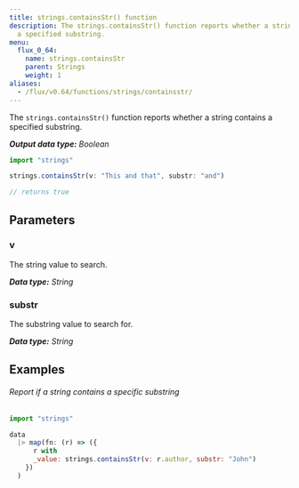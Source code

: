 ```yaml
---
title: strings.containsStr() function
description: The strings.containsStr() function reports whether a string contains
  a specified substring.
menu:
  flux_0_64:
    name: strings.containsStr
    parent: Strings
    weight: 1
aliases:
  - /flux/v0.64/functions/strings/containsstr/
---
```


The `strings.containsStr()` function reports whether a string contains a specified substring.

_**Output data type:** Boolean_

```js
import "strings"

strings.containsStr(v: "This and that", substr: "and")

// returns true
```

## Parameters

### v
The string value to search.

_**Data type:** String_

### substr
The substring value to search for.

_**Data type:** String_

## Examples

###### Report if a string contains a specific substring
```js
import "strings"

data
  |> map(fn: (r) => ({
      r with
      _value: strings.containsStr(v: r.author, substr: "John")
    })
  )
```
